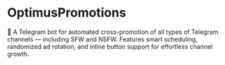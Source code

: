 # OptimusPromotions
🤖 A Telegram bot for automated cross-promotion of all types of Telegram channels — including SFW and NSFW. Features smart scheduling, randomized ad rotation, and inline button support for effortless channel growth.
